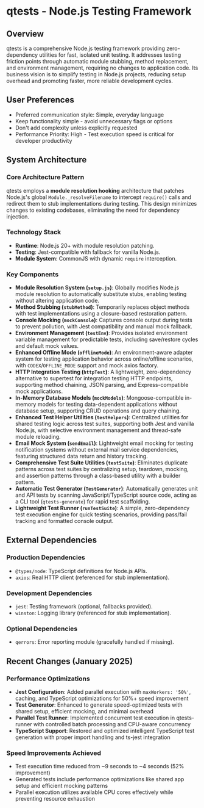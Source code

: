 # qtests - Node.js Testing Framework

## Overview
qtests is a comprehensive Node.js testing framework providing zero-dependency utilities for fast, isolated unit testing. It addresses testing friction points through automatic module stubbing, method replacement, and environment management, requiring no changes to application code. Its business vision is to simplify testing in Node.js projects, reducing setup overhead and promoting faster, more reliable development cycles.

## User Preferences
- Preferred communication style: Simple, everyday language
- Keep functionality simple - avoid unnecessary flags or options
- Don't add complexity unless explicitly requested
- Performance Priority: High - Test execution speed is critical for developer productivity

## System Architecture

### Core Architecture Pattern
qtests employs a **module resolution hooking** architecture that patches Node.js's global `Module._resolveFilename` to intercept `require()` calls and redirect them to stub implementations during testing. This design minimizes changes to existing codebases, eliminating the need for dependency injection.

### Technology Stack
- **Runtime**: Node.js 20+ with module resolution patching.
- **Testing**: Jest-compatible with fallback for vanilla Node.js.
- **Module System**: CommonJS with dynamic `require` interception.

### Key Components
- **Module Resolution System (`setup.js`)**: Globally modifies Node.js module resolution to automatically substitute stubs, enabling testing without altering application code.
- **Method Stubbing (`stubMethod`)**: Temporarily replaces object methods with test implementations using a closure-based restoration pattern.
- **Console Mocking (`mockConsole`)**: Captures console output during tests to prevent pollution, with Jest compatibility and manual mock fallback.
- **Environment Management (`testEnv`)**: Provides isolated environment variable management for predictable tests, including save/restore cycles and default mock values.
- **Enhanced Offline Mode (`offlineMode`)**: An environment-aware adapter system for testing application behavior across online/offline scenarios, with `CODEX`/`OFFLINE_MODE` support and mock axios factory.
- **HTTP Integration Testing (`httpTest`)**: A lightweight, zero-dependency alternative to supertest for integration testing HTTP endpoints, supporting method chaining, JSON parsing, and Express-compatible mock applications.
- **In-Memory Database Models (`mockModels`)**: Mongoose-compatible in-memory models for testing data-dependent applications without database setup, supporting CRUD operations and query chaining.
- **Enhanced Test Helper Utilities (`testHelpers`)**: Centralized utilities for shared testing logic across test suites, supporting both Jest and vanilla Node.js, with selective environment management and thread-safe module reloading.
- **Email Mock System (`sendEmail`)**: Lightweight email mocking for testing notification systems without external mail service dependencies, featuring structured data return and history tracking.
- **Comprehensive Test Suite Utilities (`testSuite`)**: Eliminates duplicate patterns across test suites by centralizing setup, teardown, mocking, and assertion patterns through a class-based utility with a builder pattern.
- **Automatic Test Generator (`TestGenerator`)**: Automatically generates unit and API tests by scanning JavaScript/TypeScript source code, acting as a CLI tool (`qtests-generate`) for rapid test scaffolding.
- **Lightweight Test Runner (`runTestSuite`)**: A simple, zero-dependency test execution engine for quick testing scenarios, providing pass/fail tracking and formatted console output.

## External Dependencies

### Production Dependencies
- `@types/node`: TypeScript definitions for Node.js APIs.
- `axios`: Real HTTP client (referenced for stub implementation).

### Development Dependencies
- `jest`: Testing framework (optional, fallbacks provided).
- `winston`: Logging library (referenced for stub implementation).

### Optional Dependencies
- `qerrors`: Error reporting module (gracefully handled if missing).

## Recent Changes (January 2025)

### Performance Optimizations
- **Jest Configuration**: Added parallel execution with `maxWorkers: '50%'`, caching, and TypeScript optimizations for 50%+ speed improvement
- **Test Generator**: Enhanced to generate speed-optimized tests with shared setup, efficient mocking, and minimal overhead
- **Parallel Test Runner**: Implemented concurrent test execution in qtests-runner with controlled batch processing and CPU-aware concurrency
- **TypeScript Support**: Restored and optimized intelligent TypeScript test generation with proper import handling and ts-jest integration

### Speed Improvements Achieved
- Test execution time reduced from ~9 seconds to ~4 seconds (52% improvement)
- Generated tests include performance optimizations like shared app setup and efficient mocking patterns
- Parallel execution utilizes available CPU cores effectively while preventing resource exhaustion